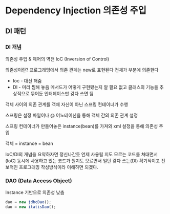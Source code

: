 # Dependency Injection 의존성 주입

## DI 패턴

### DI 개념

의존성 주입 & 제어의 역전 IoC (Inversion of Control)

의존성이란?
프로그래밍에서 의존 관계는 new로 표현된다
전체가 부분에 의존한다

* Ioc - 대신 해줌
* DI - 미리 찜해 놓음
메서드가 어떻게 구현됐는지 알 필요 없고 클래스의 기능을 추상적으로 묶어둔 인터페이스만 갖다 쓰면 됨

객체 사이의 의존 관계를 객체 자신이 아닌 스프링 컨테이너가 수행

스프링은 설정 파일이나 @ 어노테이션을 통해 객체 간의 의존 관계 설정

스프링 컨테이너가 만들어놓은 instance(bean)를 가져와 xml 설정을 통해 의존성 주입

객체 = instance = bean

IoC/DI의 개념을 요약하자면 정신나간듯 언제 사용될 지도 모르는 코드를 쳐대면서(IoC) 동시에 사용하고 있는 코드가 뭔지도 모르면서 일단 갖다 쓰는(DI) 획기적이고 진보적인 프로그래밍 작성방식이라 이해하면 되겠다.

### DAO (Data Access Object)

Instance 기반으로 의존성 낮춤

```jsx
dao = new jdbcDao();
dao = new itatisDao();
```
